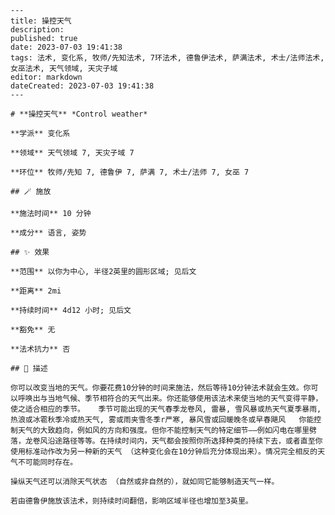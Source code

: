 
    ---
    title: 操控天气
    description: 
    published: true
    date: 2023-07-03 19:41:38
    tags: 法术, 变化系, 牧师/先知法术, 7环法术, 德鲁伊法术, 萨满法术, 术士/法师法术, 女巫法术, 天气领域, 天灾子域
    editor: markdown
    dateCreated: 2023-07-03 19:41:38
    ---

    # **操控天气** *Control weather*

    **学派** 变化系 

    **领域** 天气领域 7, 天灾子域 7

    **环位** 牧师/先知 7, 德鲁伊 7, 萨满 7, 术士/法师 7, 女巫 7

    ## 🪄 施放

    **施法时间** 10 分钟

    **成分** 语言, 姿势

    ## ✨ 效果  

    **范围** 以你为中心, 半径2英里的圆形区域; 见后文

    **距离** 2mi  

    **持续时间** 4d12 小时; 见后文 

    **豁免** 无

    **法术抗力** 否

    ## 📖 描述

    你可以改变当地的天气。你要花费10分钟的时间来施法，然后等待10分钟法术就会生效。你可以呼唤出与当地气候、季节相符合的天气出来。你还能够使用该法术来使当地的天气变得平静，使之适合相应的季节。   季节可能出现的天气春季龙卷风, 雷暴, 雪风暴或热天气夏季暴雨, 热浪或冰雹秋季冷或热天气, 雾或雨夹雪冬季r严寒, 暴风雪或回暖晚冬或早春飓风   你能控制天气的大致趋向，例如风的方向和强度。但你不能控制天气的特定细节——例如闪电在哪里劈落，龙卷风沿途路径等等。在持续时间内，天气都会按照你所选择种类的持续下去，或者直至你使用标准动作改为另一种新的天气 （这种变化会在10分钟后充分体现出来）。情况完全相反的天气不可能同时存在。

    操纵天气还可以消除天气状态 （自然或非自然的），就如同它能够制造天气一样。

    若由德鲁伊施放该法术，则持续时间翻倍，影响区域半径也增加至3英里。
    